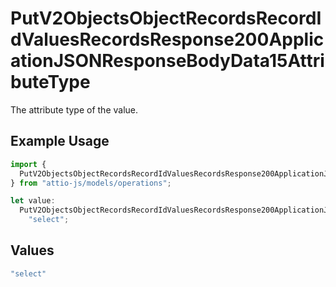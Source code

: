 # PutV2ObjectsObjectRecordsRecordIdValuesRecordsResponse200ApplicationJSONResponseBodyData15AttributeType

The attribute type of the value.

## Example Usage

```typescript
import {
  PutV2ObjectsObjectRecordsRecordIdValuesRecordsResponse200ApplicationJSONResponseBodyData15AttributeType,
} from "attio-js/models/operations";

let value:
  PutV2ObjectsObjectRecordsRecordIdValuesRecordsResponse200ApplicationJSONResponseBodyData15AttributeType =
    "select";
```

## Values

```typescript
"select"
```